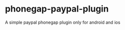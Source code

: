 phonegap-paypal-plugin
======================

A simple paypal phonegap plugin only for android and ios
